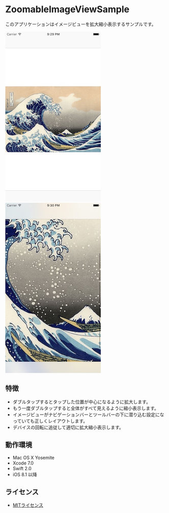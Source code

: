 # ZoomableImageViewSample

このアプリケーションはイメージビューを拡大縮小表示するサンプルです。

![](Screenshot1.jpg)
![](Screenshot2.jpg)


## 特徴

* ダブルタップするとタップした位置が中心になるように拡大します。
* もう一度ダブルタップすると全体がすべて見えるように縮小表示します。
* イメージビューがナビゲーションバーとツールバーの下に潜り込む設定になっていても正しくレイアウトします。
* デバイスの回転に追従して適切に拡大縮小表示します。

## 動作環境

* Mac OS X Yosemite
* Xcode 7.0
* Swift 2.0
* iOS 8.1 以降

## ライセンス

* [MITライセンス](http://opensource.org/licenses/mit-license.php)

